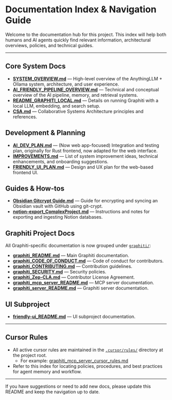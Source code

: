 # Documentation Index & Navigation Guide

Welcome to the documentation hub for this project. This index will help both humans and AI agents quickly find relevant information, architectural overviews, policies, and technical guides.

---

## Core System Docs

- **[SYSTEM_OVERVIEW.md](SYSTEM_OVERVIEW.md)** — High-level overview of the AnythingLLM + Ollama system, architecture, and user experience.
- **[AI_FRIENDLY_PIPELINE_OVERVIEW.md](AI_FRIENDLY_PIPELINE_OVERVIEW.md)** — Technical and conceptual overview of the AI pipeline, memory, and retrieval systems.
- **[README_GRAPHITI_LOCAL.md](README_GRAPHITI_LOCAL.md)** — Details on running Graphiti with a local LLM, embedding, and search setup.
- **[CSA.md](CSA.md)** — Collaborative Systems Architecture principles and references.

## Development & Planning

- **[AI_DEV_PLAN.md](AI_DEV_PLAN.md)** — (Now web app-focused) Integration and testing plan, originally for Rust frontend, now adapted for the web interface.
- **[IMPROVEMENTS.md](IMPROVEMENTS.md)** — List of system improvement ideas, technical enhancements, and onboarding suggestions.
- **[FRIENDLY_UI_PLAN.md](FRIENDLY_UI_PLAN.md)** — Design and UX plan for the web-based frontend UI.

## Guides & How-tos

- **[Obsidian Gitcrypt Guide.md](Obsidian%20Gitcrypt%20Guide.md)** — Guide for encrypting and syncing an Obsidian vault with GitHub using git-crypt.
- **[notion-export_ComplexProject.md](notion-export_ComplexProject.md)** — Instructions and notes for exporting and ingesting Notion databases.

## Graphiti Project Docs

All Graphiti-specific documentation is now grouped under [`graphiti/`](graphiti):
- **[graphiti_README.md](graphiti/graphiti_README.md)** — Main Graphiti documentation.
- **[graphiti_CODE_OF_CONDUCT.md](graphiti/graphiti_CODE_OF_CONDUCT.md)** — Code of conduct for contributors.
- **[graphiti_CONTRIBUTING.md](graphiti/graphiti_CONTRIBUTING.md)** — Contribution guidelines.
- **[graphiti_SECURITY.md](graphiti/graphiti_SECURITY.md)** — Security policies.
- **[graphiti_Zep-CLA.md](graphiti/graphiti_Zep-CLA.md)** — Contributor License Agreement.
- **[graphiti_mcp_server_README.md](graphiti/graphiti_mcp_server_README.md)** — MCP server documentation.
- **[graphiti_server_README.md](graphiti/graphiti_server_README.md)** — Graphiti server documentation.

## UI Subproject
- **[friendly-ui_README.md](friendly-ui_README.md)** — UI subproject documentation.

---

## Cursor Rules
- All active cursor rules are maintained in the [`.cursor/rules/`](../.cursor/rules/) directory at the project root.
  - For example: [graphiti_mcp_server_cursor_rules.md](../.cursor/rules/graphiti_mcp_server_cursor_rules.md)
- Refer to this index for locating policies, procedures, and best practices for agent memory and workflow.

---

If you have suggestions or need to add new docs, please update this README and keep the navigation up to date.
